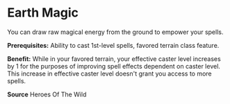 ﻿---
cssclass: [feats]

---
# Earth Magic

You can draw raw magical energy from the ground to empower your spells.

**Prerequisites:** Ability to cast 1st-level spells, favored terrain class feature.

**Benefit:** While in your favored terrain, your effective caster level increases by 1 for the purposes of improving spell effects dependent on caster level. This increase in effective caster level doesn't grant you access to more spells.

**Source** Heroes Of The Wild